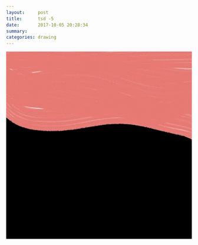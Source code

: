 ```yaml
---
layout:     post
title:      tsd -5
date:       2017-10-05 20:28:34
summary:    
categories: drawing
---
```

![tsd -5](/images/diary/tsd-5.png ".")
